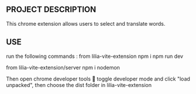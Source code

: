 ## PROJECT DESCRIPTION
This chrome extension allows users to select and translate words.

## USE
run the following commands :
from lilia-vite-extension
npm i
npm run dev


from lilia-vite-extension/server
npm i
nodemon

Then open chrome developer tools 🧩 toggle developer mode and click "load unpacked", then choose the dist folder in lilia-vite-extension
